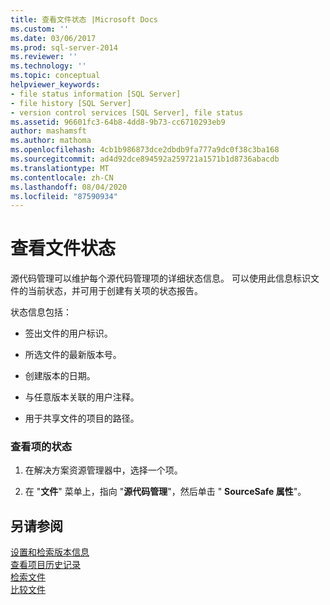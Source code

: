 ```yaml
---
title: 查看文件状态 |Microsoft Docs
ms.custom: ''
ms.date: 03/06/2017
ms.prod: sql-server-2014
ms.reviewer: ''
ms.technology: ''
ms.topic: conceptual
helpviewer_keywords:
- file status information [SQL Server]
- file history [SQL Server]
- version control services [SQL Server], file status
ms.assetid: 96601fc3-64b8-4dd8-9b73-cc6710293eb9
author: mashamsft
ms.author: mathoma
ms.openlocfilehash: 4cb1b986873dce2dbdb9fa777a9dc0f38c3ba168
ms.sourcegitcommit: ad4d92dce894592a259721a1571b1d8736abacdb
ms.translationtype: MT
ms.contentlocale: zh-CN
ms.lasthandoff: 08/04/2020
ms.locfileid: "87590934"
---
```

# <a name="view-file-status"></a>查看文件状态
  源代码管理可以维护每个源代码管理项的详细状态信息。 可以使用此信息标识文件的当前状态，并可用于创建有关项的状态报告。  
  
 状态信息包括：  
  
-   签出文件的用户标识。  
  
-   所选文件的最新版本号。  
  
-   创建版本的日期。  
  
-   与任意版本关联的用户注释。  
  
-   用于共享文件的项目的路径。  
  
### <a name="to-view-the-status-of-an-item"></a>查看项的状态  
  
1.  在解决方案资源管理器中，选择一个项。  
  
2.  在 "**文件**" 菜单上，指向 "**源代码管理**"，然后单击 " **SourceSafe 属性**"。  
  
## <a name="see-also"></a>另请参阅  
 [设置和检索版本信息](../../2014/database-engine/set-and-retrieve-version-information.md)   
 [查看项目历史记录](../../2014/database-engine/view-project-history.md)   
 [检索文件](../../2014/database-engine/retrieve-files.md)   
 [比较文件](../../2014/database-engine/compare-files.md)  
  
  
